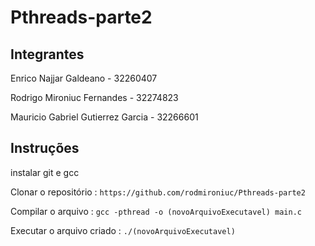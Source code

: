 # Pthreads-parte2
## Integrantes
Enrico Najjar Galdeano - 32260407

Rodrigo Mironiuc Fernandes - 32274823

Mauricio Gabriel Gutierrez Garcia - 32266601

## Instruções
instalar git e gcc

Clonar o repositório : `https://github.com/rodmironiuc/Pthreads-parte2`

Compilar o arquivo : `gcc -pthread -o (novoArquivoExecutavel) main.c`

Executar o arquivo criado : `./(novoArquivoExecutavel)`

